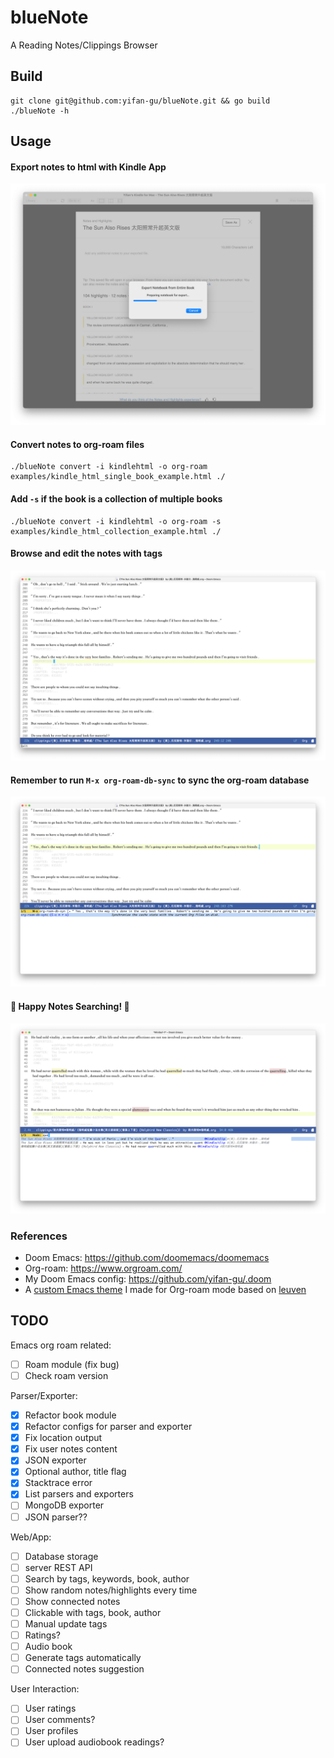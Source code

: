 blueNote
============
A Reading Notes/Clippings Browser


## Build

```
git clone git@github.com:yifan-gu/blueNote.git && go build
./blueNote -h
```

## Usage

#### Export notes to html with Kindle App
![Export Notes From Kindle App](screenshots/export-notes-from-kindle-app.png)

#### Convert notes to org-roam files
```
./blueNote convert -i kindlehtml -o org-roam examples/kindle_html_single_book_example.html ./
```

#### Add `-s` if the book is a collection of multiple books
```
./blueNote convert -i kindlehtml -o org-roam -s examples/kindle_html_collection_example.html ./
```

#### Browse and edit the notes with tags
![View and Edit Notes in Emacs Org-roam](screenshots/view-notes-with-emacs-org-roam.png)

#### Remember to run `M-x org-roam-db-sync` to sync the org-roam database
![Run org-roam-db-sync](screenshots/org-roam-db-sync.png)

#### 📖 Happy Notes Searching! 📖
![Search for Notes in Emacs Org-roam](screenshots/search-keywords-with-emacs-org-roam.png)


### References

- Doom Emacs: https://github.com/doomemacs/doomemacs
- Org-roam: https://www.orgroam.com/
- My Doom Emacs config: https://github.com/yifan-gu/.doom
- A [custom Emacs theme](https://github.com/yifan-gu/.doom/blob/master/themes/org-leuven-theme.el) I made for Org-roam mode based on [leuven](https://github.com/fniessen/emacs-leuven-theme)


## TODO

Emacs org roam related:
- [ ] Roam module (fix bug)
- [ ] Check roam version

Parser/Exporter:
- [x] Refactor book module
- [x] Refactor configs for parser and exporter
- [x] Fix location output
- [x] Fix user notes content
- [x] JSON exporter
- [x] Optional author, title flag
- [x] Stacktrace error
- [x] List parsers and exporters
- [ ] MongoDB exporter
- [ ] JSON parser??

Web/App:
- [ ] Database storage
- [ ] server REST API
- [ ] Search by tags, keywords, book, author
- [ ] Show random notes/highlights every time
- [ ] Show connected notes
- [ ] Clickable with tags, book, author
- [ ] Manual update tags
- [ ] Ratings?
- [ ] Audio book
- [ ] Generate tags automatically
- [ ] Connected notes suggestion

User Interaction:
- [ ] User ratings
- [ ] User comments?
- [ ] User profiles
- [ ] User upload audiobook readings?
